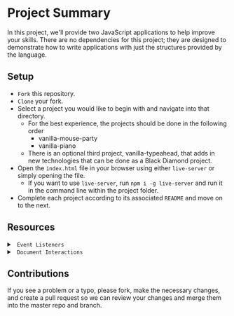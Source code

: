 # Project Summary

In this project, we'll provide two JavaScript applications to help improve your skills. There are no dependencies for this project; they are designed to demonstrate how to write applications with just the structures provided by the language.

## Setup

* `Fork` this repository.
* `Clone` your fork.
* Select a project you would like to begin with and navigate into that directory.
    * For the best experience, the projects should be done in the following order
        * vanilla-mouse-party
        * vanilla-piano
    * There is an optional third project, vanilla-typeahead, that adds in new technologies that can be done as a Black Diamond project.
* Open the `index.html` file in your browser using either `live-server` or simply opening the file.
    * If you want to use `live-server`, run `npm i -g live-server` and run it in the command line within the project folder.
* Complete each project according to its associated `README` and move on to the next.

## Resources

<details>

<summary> <code> Event Listeners </code> </summary>

* [addEventListener](https://developer.mozilla.org/en-US/docs/Web/API/EventTarget/addEventListener)
* [Event Types](https://developer.mozilla.org/en-US/docs/Web/Events)
* [Event Bubbling](https://javascript.info/bubbling-and-capturing)

</details>

<details>

<summary> <code> Document Interactions </code> </summary>

* [HTML Document Object](https://www.w3schools.com/js/js_htmldom_document.asp)
* [QuerySelector/All](https://developer.mozilla.org/en-US/docs/Web/API/Element/querySelectorAll)

</details>


## Contributions

If you see a problem or a typo, please fork, make the necessary changes, and create a pull request so we can review your changes and merge them into the master repo and branch.
